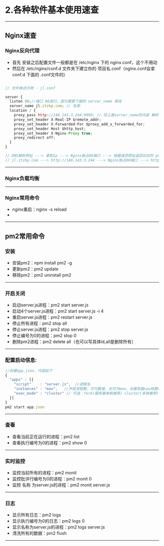 # 2.各种软件基本使用速查

---

## Nginx速查

### Nginx反向代理

- 首先 安装之后配置文件一般都是在 /etc/nginx 下的 nginx.conf，这个不用动
- 然后在 /etc/nginx/conf.d 文件夹下建立你的 项目名.conf（nginx.conf会拿 conf.d 下面的 .conf文件的）

```javascript

// 文件格式示例 - jl.conf

server {
  listen 80;//端口 80就行，因为要靠下面的 server_name 来找
  server_name jl.itzkp.com; // 名称
  location / {
    proxy_pass http://140.143.3.244:9999; // 将上面server_name的内容 解析成具体的端口
    proxy_set_header X-Real-IP $remote_addr;
    proxy_set_header X-Forwarded-For $proxy_add_x_forwarded_for;
    proxy_set_header Host $http_host;
    proxy_set_header X-Nginx-Proxy true;
    proxy_redirect off;
  }
}

// DNS解析网址 ---> 拿到ip ---> Nginx独占80端口 ---> 根据请求网址返回对应的 proxy_pass
// jl.itzkp.com ---> http://140.143.3.244 ---> Nginx独占80端口 ---> http://140.143.3.244:9999

```

---

### Nginx负载均衡

---

### Nginx常用命令

- nginx重启：nginx -s reload
- 

---

## pm2常用命令

### 安装

- 安装pm2：npm install pm2 -g
- 更新pm2：pm2 update
- 移除pm2：pm2 uninstall pm2

---

### 开启关闭

- 启动server.js进程：pm2 start server.js
- 启动4个server.js进程：pm2 start server.js -i 4
- 重启server.js进程：pm2 restart server.js
- 停止所有进程：pm2 stop all 
- 停止server.js进程：pm2 stop server.js
- 停止编号为0的进程：pm2 stop 0
- 删除pm2进程：pm2 delete all（也可以写具体id,all是删除所有）

---

### 配置启动信息:

```javascript
//创建app.json，内容如下
{
  "apps" : [{
    "script"    : "server.js",  //进程名
    "instances" : "max",   //开启进程数，可为数值，也可为max。与服务器cpu核数相关
    "exec_mode" : "cluster" // 可选：fork(服务器单核推荐) cluster(多核推荐)
  }]
}
pm2 start app.json
```

---

### 查看

- 查看当前正在运行的进程：pm2 list
- 查看执行编号为0的进程：pm2 show 0

---

### 实时监控

- 监控当前所有的进程：pm2 monit
- 监控批评行编号为0的进程：pm2 monit 0
- 监控 名称 为server.js的进程：pm2 monit server.js

---

### 日志

- 显示所有日志：pm2 logs
- 显示执行编号为0的日志：pm2 logs 0
- 显示名称为server.js的进程：pm2 logs server.js
- 清洗所有的数据：pm2 flush


---


